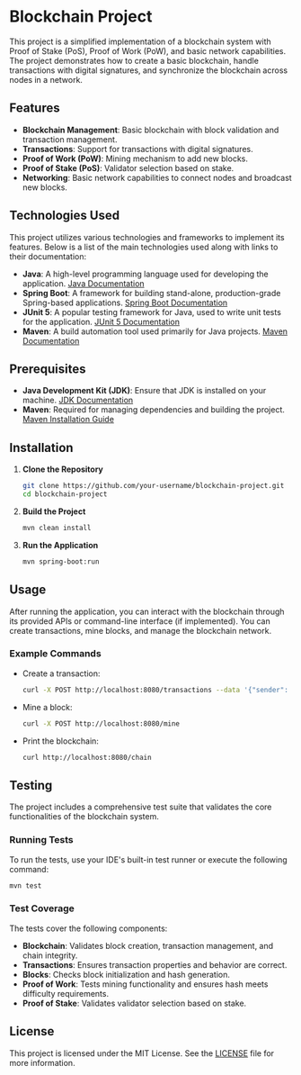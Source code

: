 # Blockchain Project

This project is a simplified implementation of a blockchain system with Proof of Stake (PoS), Proof of Work (PoW), and basic network capabilities. The project demonstrates how to create a basic blockchain, handle transactions with digital signatures, and synchronize the blockchain across nodes in a network.

## Features

- **Blockchain Management**: Basic blockchain with block validation and transaction management.
- **Transactions**: Support for transactions with digital signatures.
- **Proof of Work (PoW)**: Mining mechanism to add new blocks.
- **Proof of Stake (PoS)**: Validator selection based on stake.
- **Networking**: Basic network capabilities to connect nodes and broadcast new blocks.

## Technologies Used

This project utilizes various technologies and frameworks to implement its features. Below is a list of the main technologies used along with links to their documentation:

- **Java**: A high-level programming language used for developing the application. [Java Documentation](https://docs.oracle.com/en/java/)
- **Spring Boot**: A framework for building stand-alone, production-grade Spring-based applications. [Spring Boot Documentation](https://spring.io/projects/spring-boot)
- **JUnit 5**: A popular testing framework for Java, used to write unit tests for the application. [JUnit 5 Documentation](https://junit.org/junit5/docs/current/user-guide/)
- **Maven**: A build automation tool used primarily for Java projects. [Maven Documentation](https://maven.apache.org/guides/index.html)

## Prerequisites

- **Java Development Kit (JDK)**: Ensure that JDK is installed on your machine. [JDK Documentation](https://docs.oracle.com/en/java/javase/11/install/installation-jdk-linux-platforms.html)
- **Maven**: Required for managing dependencies and building the project. [Maven Installation Guide](https://maven.apache.org/install.html)

## Installation

1. **Clone the Repository**

   ```bash
   git clone https://github.com/your-username/blockchain-project.git
   cd blockchain-project
   ```

2. **Build the Project**

   ```bash
   mvn clean install
   ```

3. **Run the Application**

   ```bash
   mvn spring-boot:run
   ```

## Usage

After running the application, you can interact with the blockchain through its provided APIs or command-line interface (if implemented). You can create transactions, mine blocks, and manage the blockchain network.

### Example Commands

- Create a transaction:
  ```bash
  curl -X POST http://localhost:8080/transactions --data '{"sender": "Alice", "receiver": "Bob", "amount": 50}'
  ```

- Mine a block:
  ```bash
  curl -X POST http://localhost:8080/mine
  ```

- Print the blockchain:
  ```bash
  curl http://localhost:8080/chain
  ```

## Testing

The project includes a comprehensive test suite that validates the core functionalities of the blockchain system.

### Running Tests

To run the tests, use your IDE's built-in test runner or execute the following command:

```bash
mvn test
```

### Test Coverage

The tests cover the following components:

- **Blockchain**: Validates block creation, transaction management, and chain integrity.
- **Transactions**: Ensures transaction properties and behavior are correct.
- **Blocks**: Checks block initialization and hash generation.
- **Proof of Work**: Tests mining functionality and ensures hash meets difficulty requirements.
- **Proof of Stake**: Validates validator selection based on stake.

## License

This project is licensed under the MIT License. See the [LICENSE](LICENSE) file for more information.
